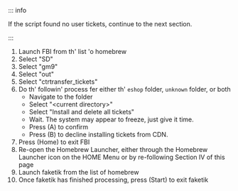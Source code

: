 ::: info

If the script found no user tickets, continue to the next section.

:::

1. Launch FBI from th' list 'o homebrew
2. Select "SD"
3. Select "gm9"
4. Select "out"
5. Select "ctrtransfer_tickets"
6. Do th' followin' process fer either th' `eshop` folder, `unknown` folder, or both
    - Navigate to the folder
    - Select "\<current directory>"
    - Select "Install and delete all tickets"
    - Wait. The system may appear to freeze, just give it time.
    - Press (A) to confirm
    - Press (B) to decline installing tickets from CDN.
7. Press (Home) to exit FBI
8. Re-open the Homebrew Launcher, either through the Homebrew Launcher icon on the HOME Menu or by re-following Section IV of this page
9. Launch faketik from the list of homebrew
10. Once faketik has finished processing, press (Start) to exit faketik

